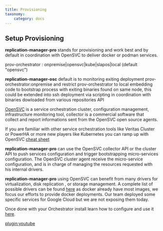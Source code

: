 ```yaml
---
title: Provisioning
taxonomy:
    category: docs
---
```


## Setup Provisioning

**replication-manager-pro** stands for provisioning and work best and by default in coordination with OpenSVC to deliver docker or podman services.

prov-orchestrator : onpremise|opensvc|kube|slapos|local (default "opensvc")

**replication-manager-osc** default is to monitoring exiting deployment prov-orchestrator:onpremise and restrict prov-orchestrator to local embedding code to bootstrap process with exiting binaries found on same node, this could be extended into ssh deployment via scripting in coordination with binaries dowloaded from various repositories API     

[OpenSVC](https://www.opensvc.com/) is a service orchestration cluster, configuration management, infrastructure monitoring tool,  collector is a commercial software that collect and report informations sent from the OpenSVC open source agents.

If you are familiar with other service orchestration tools like Veritas Cluster or PowerHA or more new players like Kubernetes you can ramp up with OpenSVC [cheat sheet](https://docs.opensvc.com/latest/agent.rosettastone.html)  

**replication-manager-pro** can use the OpenSVC collector API  or the cluster API to push services configuration and trigger bootstrapping micro-services configuration. The OpenSVC cluster agent receive the micro-service configuration, and is in charge of managing the resources requested with his internal drivers.

**replication-manager-pro** using OpenSVC can benefit from many drivers for virtualization, disk replication , or storage management. A complete list of possible drivers can be found [here](https://docs.opensvc.com/latest/agent.template.conf.html) as docker already have most images, we focus our efforts to provide docker deployments. Our team deployed some specific services for Google Cloud but we are not exposing them today.

Once done with your Orchestrator install learn how to configure and use it [here](/configuration/provisioning).


[plugin:youtube](https://www.youtube.com/watch?v=3eYlxZo8rRc)
